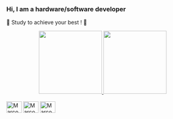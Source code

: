 ### Hi, I am a hardware/software developer

👻 Study to achieve your best ! 👻

<div align="center">
  <a href="https://github.com/Zackkz">
  <img height="165em" src="https://github-readme-stats.vercel.app/api?username=marcosgabrielsr&show_icons=true&theme=dracula&include_all_commits=true&count_private=true"/>
  <img height="165em" src="https://github-readme-stats.vercel.app/api/top-langs/?username=marcosgabrielsr&layout=compact&langs_count=7&theme=dracula"/>
</div>

<div style="display: inline-block"><br>
  <img align="center" alt="Marcos-Arduino" height="30" width="40" src="https://cdn.jsdelivr.net/gh/devicons/devicon/icons/python/python-original.svg">
  <img align="center" alt="Marcos-Arduino" height="30" width="40" src="https://cdn.jsdelivr.net/gh/devicons/devicon/icons/cplusplus/cplusplus-original.svg">
  <img align="center" alt="Marcos-Arduino" height="30" width="40" src="https://cdn.jsdelivr.net/gh/devicons/devicon/icons/arduino/arduino-original-wordmark.svg">
</div>
